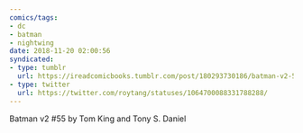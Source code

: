 ```yaml
---
comics/tags:
- dc
- batman
- nightwing
date: 2018-11-20 02:00:56
syndicated:
- type: tumblr
  url: https://ireadcomicbooks.tumblr.com/post/180293730186/batman-v2-55-by-tom-king-and-tony-s-daniel
- type: twitter
  url: https://twitter.com/roytang/statuses/1064700088331788288/
---
```


Batman v2 #55 by Tom King and Tony S. Daniel